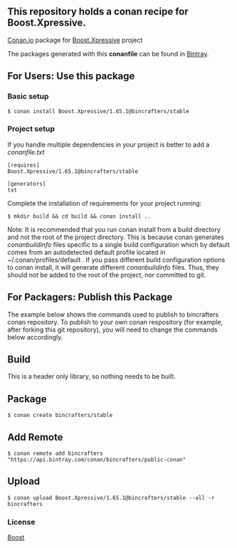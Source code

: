## This repository holds a conan recipe for Boost.Xpressive.

[Conan.io](https://conan.io) package for [Boost.Xpressive](https://github.com/Boostorg/Xpressive) project

The packages generated with this **conanfile** can be found in [Bintray](https://bintray.com/bincrafters/public-conan/Boost.Xpressive%3Abincrafters).

## For Users: Use this package

### Basic setup

    $ conan install Boost.Xpressive/1.65.1@bincrafters/stable

### Project setup

If you handle multiple dependencies in your project is better to add a *conanfile.txt*

    [requires]
    Boost.Xpressive/1.65.1@bincrafters/stable

    [generators]
    txt

Complete the installation of requirements for your project running:

    $ mkdir build && cd build && conan install ..
	
Note: It is recommended that you run conan install from a build directory and not the root of the project directory.  This is because conan generates *conanbuildinfo* files specific to a single build configuration which by default comes from an autodetected default profile located in ~/.conan/profiles/default .  If you pass different build configuration options to conan install, it will generate different *conanbuildinfo* files.  Thus, they should not be added to the root of the project, nor committed to git. 

## For Packagers: Publish this Package

The example below shows the commands used to publish to bincrafters conan repository. To publish to your own conan respository (for example, after forking this git repository), you will need to change the commands below accordingly. 

## Build  

This is a header only library, so nothing needs to be built.

## Package 

    $ conan create bincrafters/stable
	
## Add Remote

	$ conan remote add bincrafters "https://api.bintray.com/conan/bincrafters/public-conan"

## Upload

    $ conan upload Boost.Xpressive/1.65.1@bincrafters/stable --all -r bincrafters

### License
[Boost](www.boost.org/LICENSE_1_0.txt)
